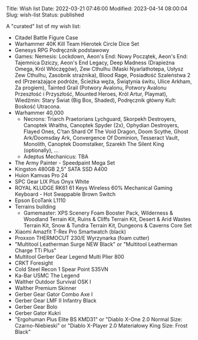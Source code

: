 Title: Wish list
Date: 2022-03-21 07:46:00
Modified: 2023-04-14 08:00:04
Slug: wish-list
Status: published

A "curated" list of my wish list:

- Citadel Battle Figure Case
- Warhammer 40K Kill Team Hierotek Circle Dice Set
- Genesys RPG Podręcznik podstawowy
- Games: Nemesis: Lockdown, Aeon's End: Nowy Początek, Aeon's End: Tajemnica Dziczy, Aeon's End Legacy, Deep Madness (Drapieżna Omega, Król Włóczęgów), Zew Cthulhu (Maski Nyarlathotepa, Usłysz Zew Cthulhu, Zasobnik strażnika), Blood Rage, Posiadłość Szaleństwa 2 ed (Przerażające podróże, Ścieżka węża, Świątynia świtu, Ulice Arkham, Za progiem), Tainted Grail (Potwory Avalonu, Potwory Avalonu Przeszłość i Przyszłość, Mounted Heroes, Król Artur, Playmat), Wiedźmin: Stary Świat (Big Box, Shaded), Podręcznik główny Kult: Boskość Utracona.
- Warhammer 40,000
    - Necrons: Triarch Praetorians Lychguard, Skorpekh Destroyers, Canoptek Wraiths, Canoptek Spyder (2x), Ophydian Destroyers, Flayed Ones, C'tan Shard Of The Void Dragon, Doom Scythe, Ghost Ark/Doomsday Ark, Convergence Of Dominion, Tesseract Vault, Monolith, Canoptek Doomstalker, Szarekh The Silent King (optionally), ...
    - Adeptus Mechanicus: TBA
- The Army Painter - Speedpaint Mega Set
- Kingston 480GB 2,5" SATA SSD A400
- Huion Kamvas Pro 24
- SPC Gear LIX Plus Onyx White
- ROYAL KLUDGE RK61 61 Keys Wireless 60% Mechanical Gaming Keyboard - Hot Swappable Brown Switch
- Epson EcoTank L1110
- Terrains building
    - Gamemaster: XPS Scenery Foam Booster Pack, Wilderness & Woodland Terrain Kit, Ruins & Cliffs Terrain Kit, Desert & Arid Wastes Terrain Kit, Snow & Tundra Terrain Kit, Dungeons & Caverns Core Set
- Xiaomi Amazfit T-Rex Pro Smartwatch (black)
- Proxxon THERMOCUT 230/E Wyrzynarka (foam cutter)
- "Multitool Leatherman Surge NEW Black" or "Multitool Leatherman Charge TTi Plus"
- Multitool Gerber Gear Legend Multi Plier 800
- CRKT Foresight
- Cold Steel Recon 1 Spear Point S35VN
- Ka-Bar USMC The Legend
- Walther Outdoor Survival OSK I
- Walther Premium Skinner
- Gerber Gear Gator Combo Axe I
- Gerber Gear LMF II Infantry Black
- Gerber Gear Bolo
- Gerber Gator Kukri
- "Ergohuman Plus Elite BS KMD31" or "Diablo X-One 2.0 Normal Size: Czarno-Niebieski" or "Diablo X-Player 2.0 Materiałowy King Size: Frost Black"
